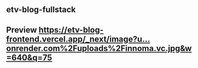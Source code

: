 ## etv-blog-fullstack
## Preview https://etv-blog-frontend.vercel.app/_next/image?u…onrender.com%2Fuploads%2Finnoma.vc.jpg&w=640&q=75
